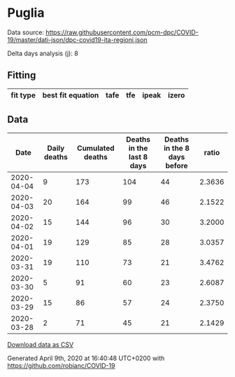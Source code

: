 # Puglia

Data source: https://raw.githubusercontent.com/pcm-dpc/COVID-19/master/dati-json/dpc-covid19-ita-regioni.json

Delta days analysis (j): 8

## Fitting 
|fit type|best fit equation|tafe|tfe|ipeak|izero|
|-------|-----|--------|------|---|---|

## Data
|Date|Daily deaths|Cumulated deaths|Deaths in the last 8 days|Deaths in the 8 days before|ratio|
|----|----------|-----------|-------|--------------------|-----|
|2020-04-04|9|173|104|44|2.3636|
|2020-04-03|20|164|99|46|2.1522|
|2020-04-02|15|144|96|30|3.2000|
|2020-04-01|19|129|85|28|3.0357|
|2020-03-31|19|110|73|21|3.4762|
|2020-03-30|5|91|60|23|2.6087|
|2020-03-29|15|86|57|24|2.3750|
|2020-03-28|2|71|45|21|2.1429|

[Download data as CSV](COVID-19_puglia_j8_2020-04-04.csv)

Generated April 9th, 2020 at 16:40:48 UTC+0200 with https://github.com/robianc/COVID-19

